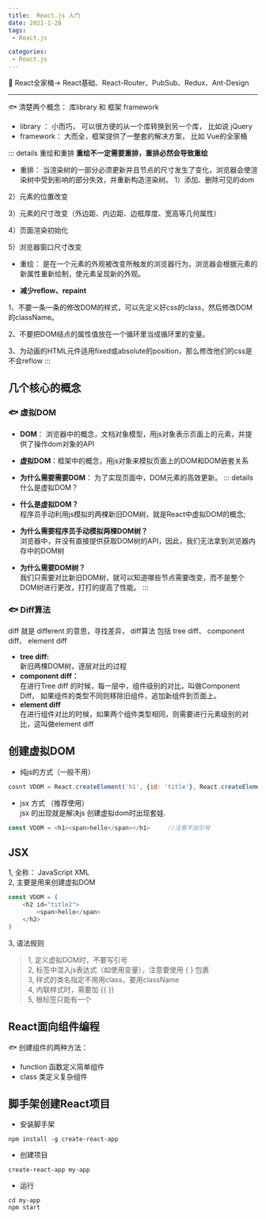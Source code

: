```yaml
---
title:  React.js 入门
date: 2021-1-28
tags:
 - React.js

categories: 
 - React.js
---
```

<Boxx type="tip" />

:strawberry: React全家桶-> React基础、React-Router、PubSub、Redux、Ant-Design   

---

:fish: 清楚两个概念： 库library 和 框架 framework  
- library ： 小而巧， 可以很方便的从一个库转换到另一个库， 比如说 jQuery 
- framework： 大而全，框架提供了一整套的解决方案， 比如 Vue的全家桶

::: details 重绘和重排
**重绘不一定需要重排，重排必然会导致重绘**
- 重排： 当渲染树的一部分必须更新并且节点的尺寸发生了变化，浏览器会使渲染树中受到影响的部分失效，并重新构造渲染树。
1）添加、删除可见的dom

2）元素的位置改变

3）元素的尺寸改变（外边距、内边距、边框厚度、宽高等几何属性）

4）页面渲染初始化

5）浏览器窗口尺寸改变

- 重绘： 是在一个元素的外观被改变所触发的浏览器行为，浏览器会根据元素的新属性重新绘制，使元素呈现新的外观。

- **减少reflow、repaint**

1、不要一条一条的修改DOM的样式，可以先定义好css的class，然后修改DOM的className。

2、不要把DOM结点的属性值放在一个循环里当成循环里的变量。

3、为动画的HTML元件适用fixed或absolute的position，那么修改他们的css是不会reflow
:::

## 几个核心的概念
### :fish: 虚拟DOM
- **DOM**： 浏览器中的概念，文档对象模型，用js对象表示页面上的元素，并提供了操作dom对象的API
- **虚拟DOM**：框架中的概念，用js对象来模拟页面上的DOM和DOM嵌套关系
- **为什么需要需要DOM**： 为了实现页面中，DOM元素的高效更新。
::: details 什么是虚拟DOM？

- **什么是虚拟DOM？**        
程序员手动利用js模拟的两棵新旧DOM树，就是React中虚拟DOM的概念;
- **为什么需要程序员手动模拟两棵DOM树？**          
浏览器中，并没有直接提供获取DOM树的API，因此，我们无法拿到浏览器内存中的DOM树
- **为什么需要DOM树？**        
我们只需要对比新旧DOM树，就可以知道哪些节点需要改变，而不是整个DOM树进行更改，打打的提高了性能。
:::
### :fish: Diff算法
diff 就是 different 的意思，寻找差异， diff算法 包括  tree diff、 component diff、 element diff
- **tree diff:**       
新旧两棵DOM树，逐层对比的过程             
- **component diff：**        
在进行Tree diff 的时候，每一层中，组件级别的对比，叫做Component Diff， 如果组件的类型不同则移除旧组件，追加新组件到页面上。
- **element diff**       
在进行组件对比的时候，如果两个组件类型相同，则需要进行元素级别的对比，这叫做element diff

## 创建虚拟DOM
- 纯js的方式（一般不用）
```js
cosnt VDOM = React.createElement('h1', {id: 'title'}, React.createElement('span', {}, "hello"))
```
- jsx 方式 （推荐使用）    
jsx 的出现就是解决js 创建虚拟dom时出现套娃.
```js
const VDOM = <h1><span>hello</span></h1>     //注意不加引号
```

## JSX

1, 全称： JavaScript XML        
2, 主要是用来创建虚拟DOM
```js
const VDOM = (
    <h2 id="title2">
        <span>hello</span>
    </h2>
)
```
3, 语法规则
> 1, 定义虚拟DOM时，不要写引号         
> 2, 标签中混入js表达式（如使用变量），注意要使用 { } 包裹         
> 3, 样式的类名指定不用用class，要用className            
> 4, 内联样式时，需要加 {{ }}       
> 5, 根标签只能有一个 


## React面向组件编程

:fish: 创建组件的两种方法：    
- function  函数定义简单组件
- class     类定义复杂组件


## 脚手架创建React项目

- 安装脚手架

```
npm install -g create-react-app
```

- 创建项目

```
create-react-app my-app
```

- 运行

```
cd my-app
npm start
```




<Vssue  />


 
  